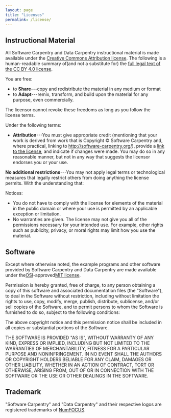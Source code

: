 ```yaml
---
layout: page
title: "Licenses"
permalink: /license/
---
```

## Instructional Material
All Software Carpentry and Data Carpentry instructional material is made available under the [Creative Commons Attribution license][cc-by-human]. The following is a human-readable summary of(and not a substitute for) the [full legal text of the CC BY 4.0 license][cc-by-legal].

You are free:

* to **Share**---copy and redistribute the material in any medium or format
* to **Adapt**---remix, transform, and build upon the material for any purpose, even commercially.

The licensor cannot revoke these freedoms as long as you follow the license terms.

Under the following terms:

* **Attribution**---You must give appropriate credit (mentioning that  your work is derived from work that is Copyright © Software  Carpentry and, where practical, linking to  http://software-carpentry.org/), provide a [link to the  license][cc-by-human], and indicate if changes were made. You may do so in any reasonable manner, but not in any way that suggests the licensor endorses you or your use.

**No additional restrictions**---You may not apply legal terms or technological measures that legally restrict others from doing anything the license permits.  With the understanding that:

Notices:

* You do not have to comply with the license for elements of the  material in the public domain or where your use is permitted by an applicable exception or limitation.
* No warranties are given. The license may not give you all of the  permissions necessary for your intended use. For example, other rights such as publicity, privacy, or moral rights may limit how you  use the material.

## Software

Except where otherwise noted, the example programs and other software provided by Software Carpentry and Data Carpentry are made available under the[OSI][osi]-approved[MIT license][mit-license].

Permission is hereby granted, free of charge, to any person obtaining a copy of this software and associated documentation files (the "Software"), to deal in the Software without restriction, including without limitation the rights to use, copy, modify, merge, publish, distribute, sublicense, and/or sell copies of the Software, and to permit persons to whom the Software is furnished to do so, subject to the following conditions:

The above copyright notice and this permission notice shall be included in all copies or substantial portions of the Software.

THE SOFTWARE IS PROVIDED "AS IS", WITHOUT WARRANTY OF ANY KIND, EXPRESS OR IMPLIED, INCLUDING BUT NOT LIMITED TO THE WARRANTIES OF MERCHANTABILITY, FITNESS FOR A PARTICULAR PURPOSE AND NONINFRINGEMENT. IN NO EVENT SHALL THE AUTHORS OR COPYRIGHT HOLDERS BELIABLE FOR ANY CLAIM, DAMAGES OR OTHER LIABILITY, WHETHER IN AN ACTION OF CONTRACT, TORT OR OTHERWISE, ARISING FROM, OUT OF OR IN CONNECTION WITH THE SOFTWARE OR THE USE OR OTHER DEALINGS IN THE SOFTWARE.

## Trademark

"Software Carpentry" and "Data Carpentry" and their respective logos are registered trademarks of [NumFOCUS][numfocus].

[cc-by-human]: https://creativecommons.org/licenses/by/4.0/
[cc-by-legal]: https://creativecommons.org/licenses/by/4.0/legalcode
[mit-license]: http://opensource.org/licenses/mit-license.html
[numfocus]: http://numfocus.org/
[osi]: http://opensource.org
